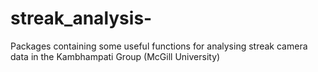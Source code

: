 # streak_analysis-
Packages containing some useful functions for analysing streak camera data in the Kambhampati Group (McGill University) 
